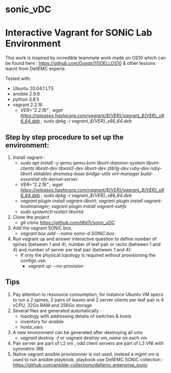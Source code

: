 # sonic_vDC
# Interactive Vagrant for SONiC Lab Environment
This work is inspired by incredible teammate work made on OS10 which can be found here : https://github.com/Doods111/DELLOS10 & other lessons learnt from DellEMC experts

Tested with:
   * Ubuntu 20.04.1 LTS
   * ansible 2.9.6
   * python 3.8.5 
   * vagrant 2.2.16
      * *VER="2.2.16" ; wget https://releases.hashicorp.com/vagrant/${VER}/vagrant_${VER}_x86_64.deb ; sudo dpkg -i vagrant_${VER}_x86_64.deb*

## Step by step procedure to set up the environment: 
1. Install vagrant :
   * *sudo apt install -y qemu qemu-kvm libvirt-daemon-system libvirt-clients libxslt-dev libxml2-dev libvirt-dev zlib1g-dev ruby-dev ruby-libvirt ebtables dnsmasq-base  bridge-utils  virt-manager build-essential nfs-kernel-server*
   * *VER="2.2.16" ; wget https://releases.hashicorp.com/vagrant/${VER}/vagrant_${VER}_x86_64.deb ; sudo dpkg -i vagrant_${VER}_x86_64.deb*
   * *vagrant plugin install vagrant-libvirt; vagrant plugin install vagrant-hostmanager; vagrant plugin install vagrant-sshfs*
   * *sudo systemctl restart libvirtd*
2. Clone the project
   * *git clone https://github.com/t8d7r/sonic_vDC*
4. Add the vagrant SONiC box.
   * *vagrant box add --name sonic-d SONiC.box*
5. Run vagrant up and answer interactive question to define number of spines (between 1 and 4), number of leaf pair or racks (between 1 and 4) and number of server per leaf pair (between 1 and 4):
   * If only the physical topology is required without provisioning the configs use:
       * *vagrant up --no-provision*

## Tips 
1. Pay attention to ressource consumption, for instance Ubuntu VM specs to run a 2 spines, 2 pairs of leaves and 2 server clients per leaf pair is 4 vCPU, 32Go RAM and 256Go storage 
2. Several files are generated automatically :
   * topology with addressing details of switches & hosts
   * inventory for ansible
   * hosts_vars
3. A new environment can be generated after destroying all vms 
   * *vagrant destroy -f* or *vagrant destroy vm_name* on each vm
4. Pair server are part of L2 vni , odd client servers are part of L3 VNI with symmetric IRB
5. Native vagrant ansible provisionner is not used, instead a mgmt vm is used to run ansible playbook, playbook use DellEMC SONiC collection : https://github.com/ansible-collections/dellemc.enterprise_sonic

